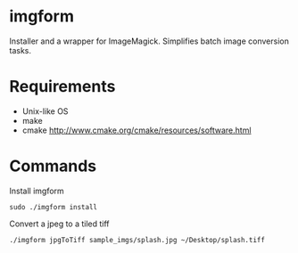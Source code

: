 # imgform
Installer and a wrapper for ImageMagick. Simplifies batch image conversion tasks.

# Requirements
* Unix-like OS
* make
* cmake http://www.cmake.org/cmake/resources/software.html

# Commands
Install imgform

	sudo ./imgform install

Convert a jpeg to a tiled tiff

	./imgform jpgToTiff sample_imgs/splash.jpg ~/Desktop/splash.tiff
